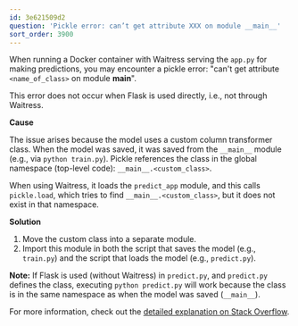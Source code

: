```yaml
---
id: 3e621509d2
question: 'Pickle error: can’t get attribute XXX on module __main__'
sort_order: 3900
---
```


When running a Docker container with Waitress serving the `app.py` for making predictions, you may encounter a pickle error: "can't get attribute `<name_of_class>` on module __main__".

This error does not occur when Flask is used directly, i.e., not through Waitress.

**Cause**

The issue arises because the model uses a custom column transformer class. When the model was saved, it was saved from the `__main__` module (e.g., via `python train.py`). Pickle references the class in the global namespace (top-level code): `__main__.<custom_class>`.

When using Waitress, it loads the `predict_app` module, and this calls `pickle.load`, which tries to find `__main__.<custom_class>`, but it does not exist in that namespace.

**Solution**

1. Move the custom class into a separate module.
2. Import this module in both the script that saves the model (e.g., `train.py`) and the script that loads the model (e.g., `predict.py`).

**Note:** If Flask is used (without Waitress) in `predict.py`, and `predict.py` defines the class, executing `python predict.py` will work because the class is in the same namespace as when the model was saved (`__main__`).

For more information, check out the [detailed explanation on Stack Overflow](https://stackoverflow.com/questions/27732354/unable-to-load-files-using-pickle-and-multiple-modules).